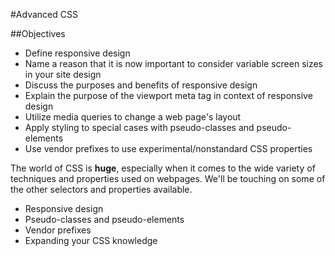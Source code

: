 #Advanced CSS

##Objectives

* Define responsive design
* Name a reason that it is now important to consider variable screen sizes in your site design
* Discuss the purposes and benefits of responsive design
* Explain the purpose of the viewport meta tag in context of responsive design
* Utilize media queries to change a web page's layout
* Apply styling to special cases with pseudo-classes and pseudo-elements
* Use vendor prefixes to use experimental/nonstandard CSS properties

The world of CSS is **huge**, especially when it comes to the wide variety of techniques and properties used on webpages. We'll be touching on some of the other selectors and properties available.

* Responsive design
* Pseudo-classes and pseudo-elements
* Vendor prefixes
* Expanding your CSS knowledge




